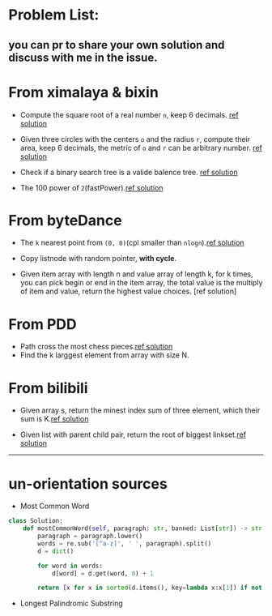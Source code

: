 # Problem List:
you can pr to share your own solution and discuss with me in the issue.
---

# From ximalaya & bixin
- Compute the square root of a real number `n`, keep 6 decimals. [ref solution](https://github.com/fooSynaptic/exam/blob/master/interviewProblem/square_n.py)

- Given three circles with the centers `o` and the radius `r`, compute their area, keep 6 decimals, the metric of `o` and `r`
can be arbitrary number. [ref solution](https://github.com/fooSynaptic/exam/blob/master/interviewProblem/AreaofCricle.py)

- Check if a binary search tree is a valide balence tree. [ref solution](https://github.com/fooSynaptic/exam/blob/master/interviewProblem/valide_balence_BST.py)

- The 100 power of `2`(fastPower).[ref solution](https://github.com/fooSynaptic/exam/blob/master/interviewProblem/greatPower.py)

# From byteDance
- The `k` nearest point from `(0, 0)`(cpl smaller than `nlogn`).[ref solution](https://github.com/fooSynaptic/exam/blob/master/interviewProblem/kNear.py)

- Copy listnode with random pointer, **with cycle**.

- Given item array with length n and value array of length k, for k times, you can pick begin or end in the item array, the total value is the multiply of item and value, return the highest value choices. [ref solution]

# From PDD
- Path cross the most chess pieces.[ref solution](https://github.com/fooSynaptic/exam/blob/master/interviewProblem/maxChess.py)
- Find the k larggest element from array with size N.


# From bilibili
- Given array s, return the minest index sum of three element, which their sum is K.[ref solution](https://github.com/fooSynaptic/exam/blob/master/interviewProblem/threeSumofIndex.py)

- Given list with parent child pair, return the root of biggest linkset.[ref solution](https://github.com/fooSynaptic/exam/blob/master/interviewProblem/biggestRoot.py)





---
# un-orientation sources
- Most Common Word 
```python
class Solution:
    def mostCommonWord(self, paragraph: str, banned: List[str]) -> str:
        paragraph = paragraph.lower()
        words = re.sub('[^a-z]', ' ', paragraph).split() 
        d = dict()

        for word in words:
            d[word] = d.get(word, 0) + 1

        return [x for x in sorted(d.items(), key=lambda x:x[1]) if not x[0] in banned][-1][0]
```
- Longest Palindromic Substring
